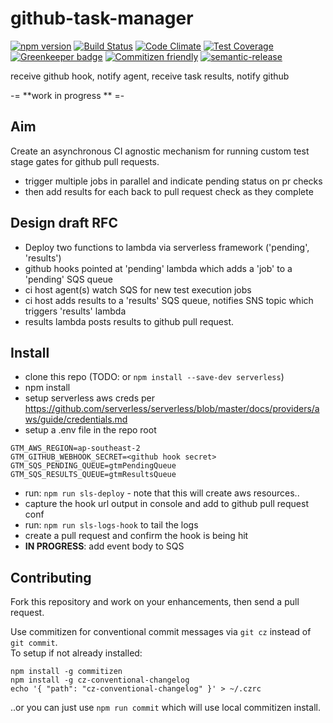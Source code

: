 # github-task-manager

[![npm version](https://badge.fury.io/js/github-task-manager.svg)](https://badge.fury.io/js/github-task-manager)
[![Build Status](https://travis-ci.org/wyvern8/github-task-manager.svg?branch=master)](https://travis-ci.org/wyvern8/github-task-manager)
[![Code Climate](https://img.shields.io/codeclimate/maintainability/wyvern8/github-task-manager.svg)](https://codeclimate.com/github/wyvern8/github-task-manager)
[![Test Coverage](https://codeclimate.com/github/wyvern8/github-task-manager/badges/coverage.svg)](https://codeclimate.com/github/wyvern8/github-task-manager/coverage)
[![Greenkeeper badge](https://badges.greenkeeper.io/wyvern8/github-task-manager.svg)](https://greenkeeper.io/)
[![Commitizen friendly](https://img.shields.io/badge/commitizen-friendly-brightgreen.svg?clear)](http://commitizen.github.io/cz-cli/)
[![semantic-release](https://img.shields.io/badge/%20%20%F0%9F%93%A6%F0%9F%9A%80-semantic--release-e10079.svg)](https://github.com/semantic-release/semantic-release)

receive github hook, notify agent, receive task results, notify github

-= **work in progress ** =-

## Aim
Create an asynchronous CI agnostic mechanism for running custom test stage gates for github pull requests.
- trigger multiple jobs in parallel and indicate pending status on pr checks
- then add results for each back to pull request check as they complete

## Design draft RFC

- Deploy two functions to lambda via serverless framework ('pending', 'results')
- github hooks pointed at 'pending' lambda which adds a 'job' to a 'pending' SQS queue
- ci host agent(s) watch SQS for new test execution jobs
- ci host adds results to a 'results' SQS queue, notifies SNS topic which triggers 'results' lambda
- results lambda posts results to github pull request.

## Install
- clone this repo (TODO: or `npm install --save-dev serverless`)
- npm install
- setup serverless aws creds per https://github.com/serverless/serverless/blob/master/docs/providers/aws/guide/credentials.md
- setup a .env file in the repo root
```
GTM_AWS_REGION=ap-southeast-2
GTM_GITHUB_WEBHOOK_SECRET=<github hook secret>
GTM_SQS_PENDING_QUEUE=gtmPendingQueue
GTM_SQS_RESULTS_QUEUE=gtmResultsQueue
```
- run: `npm run sls-deploy` - note that this will create aws resources..
- capture the hook url output in console and add to github pull request conf
- run: `npm run sls-logs-hook` to tail the logs
- create a pull request and confirm the hook is being hit
- **IN PROGRESS**: add event body to SQS

## Contributing

Fork this repository and work on your enhancements, then send a pull request.

Use commitizen for conventional commit messages via `git cz` instead of `git commit`.  
To setup if not already installed:
```
npm install -g commitizen
npm install -g cz-conventional-changelog
echo '{ "path": "cz-conventional-changelog" }' > ~/.czrc
```
..or you can just use `npm run commit` which will use local commitizen install.
